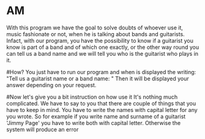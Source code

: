 # AM
With this program we have the goal to solve doubts of whoever use it, music fashionate or not, when he is talking about bands and guitarists. Infact, with our program, you have the possibility to know if a guitarist you know is part of a band and of which one exactly, or the other way round you can tell us a band name and we will tell you who is the guitarist who plays in it. 

#How? 
You just have to run our program and when is displayed the writing: 
"Tell us a guitarist name or a band name: "
Then it will be displayed your answer depending on your request.

#Now let's give you a bit instruction on how use it
It's nothing much complicated. We have to say to you that there are couple of things that you have to keep in mind. You have to write the names with capital letter for any you wrote.
So for example if you write name and surname of a guitarist 'Jimmy Page' you have to write both with capital letter. Otherwise the system will produce an error
